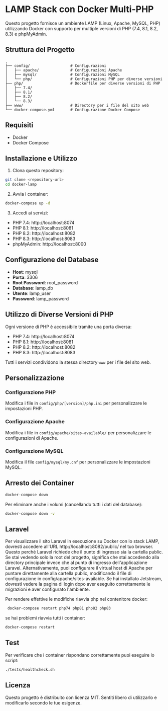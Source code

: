 # LAMP Stack con Docker Multi-PHP

Questo progetto fornisce un ambiente LAMP (Linux, Apache, MySQL, PHP) utilizzando Docker con supporto per multiple versioni di PHP (7.4, 8.1, 8.2, 8.3) e phpMyAdmin.

## Struttura del Progetto

```
.
├── config/                  # Configurazioni
│   ├── apache/              # Configurazioni Apache
│   ├── mysql/               # Configurazioni MySQL
│   └── php/                 # Configurazioni PHP per diverse versioni
├── php/                     # Dockerfile per diverse versioni di PHP
│   ├── 7.4/
│   ├── 8.1/
│   ├── 8.2/
│   └── 8.3/
├── www/                     # Directory per i file del sito web
└── docker-compose.yml       # Configurazione Docker Compose
```

## Requisiti

- Docker
- Docker Compose

## Installazione e Utilizzo

1. Clona questo repository:

```bash
git clone <repository-url>
cd docker-lamp
```

2. Avvia i container:

```bash
docker-compose up -d
```

3. Accedi ai servizi:

- PHP 7.4: http://localhost:8074
- PHP 8.1: http://localhost:8081
- PHP 8.2: http://localhost:8082
- PHP 8.3: http://localhost:8083
- phpMyAdmin: http://localhost:8000

## Configurazione del Database

- **Host**: mysql
- **Porta**: 3306
- **Root Password**: root_password
- **Database**: lamp_db
- **Utente**: lamp_user
- **Password**: lamp_password

## Utilizzo di Diverse Versioni di PHP

Ogni versione di PHP è accessibile tramite una porta diversa:

- PHP 7.4: http://localhost:8074
- PHP 8.1: http://localhost:8081
- PHP 8.2: http://localhost:8082
- PHP 8.3: http://localhost:8083

Tutti i servizi condividono la stessa directory `www` per i file del sito web.

## Personalizzazione

### Configurazione PHP

Modifica i file in `config/php/[version]/php.ini` per personalizzare le impostazioni PHP.

### Configurazione Apache

Modifica i file in `config/apache/sites-available/` per personalizzare le configurazioni di Apache.

### Configurazione MySQL

Modifica il file `config/mysql/my.cnf` per personalizzare le impostazioni MySQL.

## Arresto dei Container

```bash
docker-compose down
```

Per eliminare anche i volumi (cancellando tutti i dati del database):

```bash
docker-compose down -v
```


## Laravel

Per visualizzare il sito Laravel in esecuzione su Docker con lo stack LAMP, dovresti accedere 
all'URL http://localhost:8082/public/ nel tuo browser. Questo perché Laravel richiede che il punto di ingresso 
sia la cartella public. Se stai vedendo solo la root del progetto, significa che stai accedendo alla directory 
principale invece che al punto di ingresso dell'applicazione Laravel. Alternativamente, puoi configurare il 
virtual host di Apache per puntare direttamente alla cartella public, modificando il file di configurazione 
in config/apache/sites-available. Se hai installato Jetstream, dovresti vedere la pagina di login dopo aver 
eseguito correttamente le migrazioni e aver configurato l'ambiente.

Per rendere effettive le modifiche riavvia php nel contenitore docker: 

```bash
 docker-compose restart php74 php81 php82 php83
 ```

 se hai problemi riavvia tutti i container:

 ```bash
docker-compose restart
```

## Test

Per verificare che i container rispondano correttamente puoi eseguire lo script:

```bash
./tests/healthcheck.sh
```

## Licenza

Questo progetto è distribuito con licenza MIT. Sentiti libero di utilizzarlo e modificarlo secondo le tue esigenze.